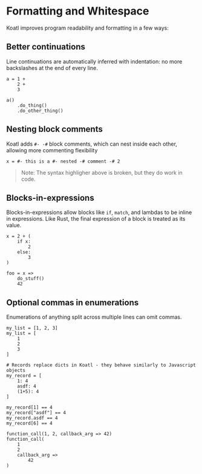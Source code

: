 # Formatting and Whitespace

Koatl improves program readability and formatting in a few ways:

## Better continuations

Line continuations are automatically inferred with indentation: no more backslashes at the end of every line.

```koatl
a = 1 +
    2 +
    3

a()
    .do_thing()
    .do_other_thing()
```

## Nesting block comments

Koatl adds `#- -#` block comments, which can nest inside each other, allowing more commenting flexibility

```koatl
x = #- this is a #- nested -# comment -# 2
```

> Note: The syntax highligher above is broken, but they do work in code.

## Blocks-in-expressions

Blocks-in-expressions allow blocks like `if`, `match`, and lambdas to be inline in expressions.
Like Rust, the final expression of a block is treated as its value.

```koatl
x = 2 + (
    if x:
        2
    else:
        3
)

foo = x =>
    do_stuff()
    42
```

## Optional commas in enumerations

Enumerations of anything split across multiple lines can omit commas.

```
my_list = [1, 2, 3]
my_list = [
    1
    2
    3
]

# Records replace dicts in Koatl - they behave similarly to Javascript objects
my_record = [
    1: 4
    asdf: 4
    (1+5): 4
]

my_record[1] == 4
my_record["asdf"] == 4
my_record.asdf == 4
my_record[6] == 4

function_call(1, 2, callback_arg => 42)
function_call(
    1
    2
    callback_arg =>
        42
)
```
